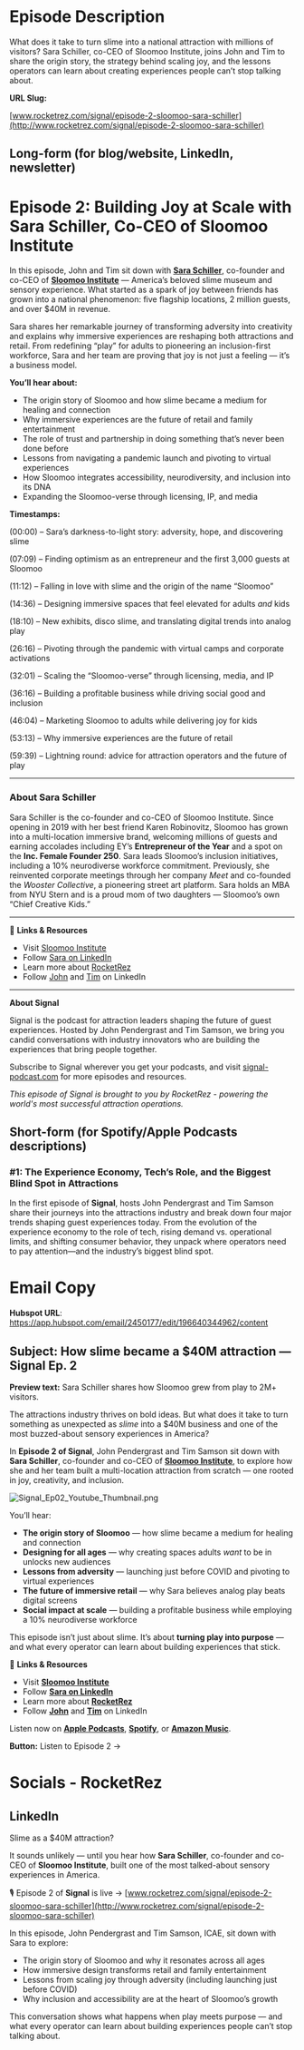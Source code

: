 # Episode Description

What does it take to turn slime into a national attraction with millions of visitors? Sara Schiller, co-CEO of Sloomoo Institute, joins John and Tim to share the origin story, the strategy behind scaling joy, and the lessons operators can learn about creating experiences people can’t stop talking about.

**URL Slug:**

[www.rocketrez.com/signal/episode-2-sloomoo-sara-schiller](http://www.rocketrez.com/signal/episode-2-sloomoo-sara-schiller)

## **Long-form (for blog/website, LinkedIn, newsletter)**

# **Episode 2: Building Joy at Scale with Sara Schiller, Co-CEO of Sloomoo Institute**

In this episode, John and Tim sit down with [**Sara Schiller**](https://www.linkedin.com/in/sara-schiller-1b55022/), co-founder and co-CEO of [**Sloomoo Institute**](https://sloomooinstitute.com/) — America’s beloved slime museum and sensory experience. What started as a spark of joy between friends has grown into a national phenomenon: five flagship locations, 2 million guests, and over $40M in revenue.

Sara shares her remarkable journey of transforming adversity into creativity and explains why immersive experiences are reshaping both attractions and retail. From redefining “play” for adults to pioneering an inclusion-first workforce, Sara and her team are proving that joy is not just a feeling — it’s a business model.

**You’ll hear about:**

- The origin story of Sloomoo and how slime became a medium for healing and connection
- Why immersive experiences are the future of retail and family entertainment
- The role of trust and partnership in doing something that’s never been done before
- Lessons from navigating a pandemic launch and pivoting to virtual experiences
- How Sloomoo integrates accessibility, neurodiversity, and inclusion into its DNA
- Expanding the Sloomoo-verse through licensing, IP, and media

**Timestamps:**

(00:00) – Sara’s darkness-to-light story: adversity, hope, and discovering slime

(07:09) – Finding optimism as an entrepreneur and the first 3,000 guests at Sloomoo

(11:12) – Falling in love with slime and the origin of the name “Sloomoo”

(14:36) – Designing immersive spaces that feel elevated for adults *and* kids

(18:10) – New exhibits, disco slime, and translating digital trends into analog play

(26:16) – Pivoting through the pandemic with virtual camps and corporate activations

(32:01) – Scaling the “Sloomoo-verse” through licensing, media, and IP

(36:16) – Building a profitable business while driving social good and inclusion

(46:04) – Marketing Sloomoo to adults while delivering joy for kids

(53:13) – Why immersive experiences are the future of retail

(59:39) – Lightning round: advice for attraction operators and the future of play

------

### **About Sara Schiller**

Sara Schiller is the co-founder and co-CEO of Sloomoo Institute. Since opening in 2019 with her best friend Karen Robinovitz, Sloomoo has grown into a multi-location immersive brand, welcoming millions of guests and earning accolades including EY’s **Entrepreneur of the Year** and a spot on the **Inc. Female Founder 250**. Sara leads Sloomoo’s inclusion initiatives, including a 10% neurodiverse workforce commitment. Previously, she reinvented corporate meetings through her company *Meet* and co-founded the *Wooster Collective*, a pioneering street art platform. Sara holds an MBA from NYU Stern and is a proud mom of two daughters — Sloomoo’s own “Chief Creative Kids.”

------

🔗 **Links & Resources**

- Visit [Sloomoo Institute](https://sloomooinstitute.com/)
- Follow [Sara on LinkedIn](https://www.linkedin.com/in/sara-beard-schiller-6a61641/)
- Learn more about [RocketRez](https://www.rocketrez.com/)
- Follow [John](https://www.linkedin.com/in/john-pendergrast-082820/) and [Tim](https://www.linkedin.com/in/timothysamson/) on LinkedIn

------

**About Signal**

Signal is the podcast for attraction leaders shaping the future of guest experiences. Hosted by John Pendergrast and Tim Samson, we bring you candid conversations with industry innovators who are building the experiences that bring people together.

Subscribe to Signal wherever you get your podcasts, and visit [signal-podcast.com](http://signal-podcast.com/) for more episodes and resources.

*This episode of Signal is brought to you by RocketRez - powering the world's most successful attraction operations.*

## **Short-form (for Spotify/Apple Podcasts descriptions)**

### #1: The Experience Economy, Tech’s Role, and the Biggest Blind Spot in Attractions

In the first episode of **Signal**, hosts John Pendergrast and Tim Samson share their journeys into the attractions industry and break down four major trends shaping guest experiences today. From the evolution of the experience economy to the role of tech, rising demand vs. operational limits, and shifting consumer behavior, they unpack where operators need to pay attention—and the industry’s biggest blind spot.

# Email Copy

**Hubspot URL**: https://app.hubspot.com/email/2450177/edit/196640344962/content

## **Subject:** How slime became a $40M attraction — Signal Ep. 2

**Preview text:** Sara Schiller shares how Sloomoo grew from play to 2M+ visitors.

The attractions industry thrives on bold ideas. But what does it take to turn something as unexpected as *slime* into a $40M business and one of the most buzzed-about sensory experiences in America?

In **Episode 2 of Signal**, John Pendergrast and Tim Samson sit down with **Sara Schiller**, co-founder and co-CEO of [**Sloomoo Institute**](https://sloomooinstitute.com/), to explore how she and her team built a multi-location attraction from scratch — one rooted in joy, creativity, and inclusion.

![Signal_Ep02_Youtube_Thumbnail.png](attachment:21a83511-7e40-4b2b-8bfd-defe5e74900f:Signal_Ep02_Youtube_Thumbnail.png)

You’ll hear:

- **The origin story of Sloomoo** — how slime became a medium for healing and connection
- **Designing for all ages** — why creating spaces adults *want* to be in unlocks new audiences
- **Lessons from adversity** — launching just before COVID and pivoting to virtual experiences
- **The future of immersive retail** — why Sara believes analog play beats digital screens
- **Social impact at scale** — building a profitable business while employing a 10% neurodiverse workforce

This episode isn’t just about slime. It’s about **turning play into purpose** — and what every operator can learn about building experiences that stick.

🔗 **Links & Resources**

- Visit [**Sloomoo Institute**](https://sloomooinstitute.com/)
- Follow [**Sara on LinkedIn**](https://www.linkedin.com/in/sara-beard-schiller-6a61641/)
- Learn more about [**RocketRez**](https://www.rocketrez.com/)
- Follow [**John**](https://www.linkedin.com/in/john-pendergrast-082820/) and [**Tim**](https://www.linkedin.com/in/timothysamson/) on LinkedIn

Listen now on [**Apple Podcasts**](https://apple.co/47GUOdX), [**Spotify**](https://open.spotify.com/show/32DupLEtazJvuVLLH4ZGlz?si=7fa839521cd64e9c), or [**Amazon Music**](https://music.amazon.com/podcasts/b9c3a5f6-3d15-4117-8699-7849c67bad09/signal).

**Button:** Listen to Episode 2 →


# Socials - RocketRez

## LinkedIn

Slime as a $40M attraction?

It sounds unlikely — until you hear how **Sara Schiller**, co-founder and co-CEO of **Sloomoo Institute**, built one of the most talked-about sensory experiences in America.

🎙 Episode 2 of **Signal** is live → [www.rocketrez.com/signal/episode-2-sloomoo-sara-schiller](http://www.rocketrez.com/signal/episode-2-sloomoo-sara-schiller)

In this episode, John Pendergrast and Tim Samson, ICAE, sit down with Sara to explore:

- The origin story of Sloomoo and why it resonates across all ages
- How immersive design transforms retail and family entertainment
- Lessons from scaling joy through adversity (including launching just before COVID)
- Why inclusion and accessibility are at the heart of Sloomoo’s growth

This conversation shows what happens when play meets purpose — and what every operator can learn about building experiences people can’t stop talking about.

